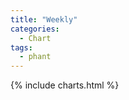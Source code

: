 ```yaml
---
title: "Weekly"
categories:
  - Chart
tags:
  - phant
---
```


{% include charts.html %}

<script>
var drawThisChart = creata_drawChart('?limit=288&sample=7', 'chart-weekly');
google.charts.setOnLoadCallback(drawThisChart);
</script>

<div id="chart-weekly" style="width: 100%;"></div>
